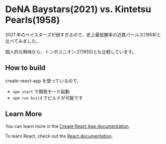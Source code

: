 # DeNA Baystars(2021) vs. Kintetsu Pearls(1958)

2021 年のベイスターズが弱すぎるので、史上最低勝率の近鉄パールス(1958)と比べてみました。

個人的な興味から、トンボユニオンズ(1955)とも比較しています。

## How to build

create-react-app を使っているので、

- `npm start` で開発モード起動
- `npm run build` でビルドが可能です

## Learn More

You can learn more in the [Create React App documentation](https://facebook.github.io/create-react-app/docs/getting-started).

To learn React, check out the [React documentation](https://reactjs.org/).
